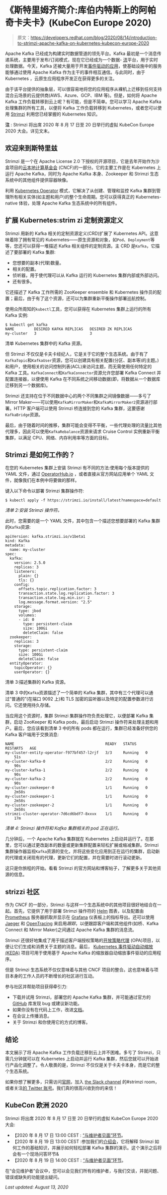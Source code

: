 # 《斯特里姆齐简介:库伯内特斯上的阿帕奇卡夫卡》(KubeCon Europe 2020)

> 原文：<https://developers.redhat.com/blog/2020/08/14/introduction-to-strimzi-apache-kafka-on-kubernetes-kubecon-europe-2020>

Apache Kafka 已经成为构建实时数据管道的领先平台。Kafka 最初是一个消息传递系统，主要用于发布/订阅模式，现在它已经成为一个数据- [流](https://developers.redhat.com/blog/category/stream-processing/)平台，用于实时处理数据。今天，Kafka 还被大量用于开发[事件驱动的应用](https://developers.redhat.com/topics/event-driven/)，使基础设施中的服务能够通过使用 Apache Kafka 作为主干的事件相互通信。与此同时，由于 Kubernetes ，云原生应用程序开发正在获得更多的关注。

由于该平台提供的抽象层，可以很容易地将您的应用程序从裸机上迁移到任何支持混合云场景的云提供商(AWS、Azure、GCP、IBM 等)。但是，如何将 Apache Kafka 工作负载转移到云上呢？有可能，但是不简单。您可以学习 Apache Kafka 处理集群的所有工具，以便将 Kafka 工作负载转移到 Kubernetes，或者您可以使用 [Strimzi](https://strimzi.io/) 利用您已经掌握的 Kubernetes 知识。

**注** : Strimzi 将出席 2020 年 8 月 17 日至 20 日举行的虚拟 KubeCon Europe 2020 大会。详见文末。

## 欢迎来到斯特里兹

Strimzi 是一个在 Apache License 2.0 下授权的开源项目，它是去年开始作为沙盒项目的[云本地计算基金会](https://www.cncf.io/) (CNCF)的一部分。它的主要工作是在 Kubernetes 上运行 Apache Kafka，同时为 Apache Kafka 本身、Zookeeper 和 Strimzi 生态系统中的其他组件提供容器映像。

利用 [Kubernetes Operator](https://developers.redhat.com/topics/kubernetes/operators/) 模式，它解决了从创建、管理和监控 Kafka 集群到管理所有相关实体(如主题和用户)的整个生命周期。您可以获得真正的 Kubernetes-native 体验，处理 Apache Kafka 生态系统中的所有组件。

## 扩展 Kubernetes:strim zi 定制资源定义

Strimzi 用新的 Kafka 相关的定制资源定义(CRD)扩展了 Kubernetes API。这意味着除了拥有常见的 Kubernetes——原生资源和对象，如`Pod`、`Deployment`等等，您还可以获得一堆描述 Kafka 相关组件的定制资源。主 CRD 是`Kafka`，它描述了要部署的 Kafka 集群:

*   您想要的副本(代理)数量。
*   相关的配置。
*   侦听器，用于使代理可以从 Kafka 运行的 Kubernetes 集群内部或外部访问。
*   还有很多。

它还描述了 Kafka 工作所需的 ZooKeeper ensemble 和 Kubernetes 操作员的配置；最后，由于有了这个资源，还可以为集群重新平衡操作部署巡航控制。

使用众所周知的`kubectl`工具，您可以获得在 Kubernetes 集群上运行的所有 Kafka 实例:

```
$ kubectl get kafka
NAME         DESIRED KAFKA REPLICAS   DESIRED ZK REPLICAS
my-cluster   3                        3
```

清单 Kubernetes 集群中的 Kafka 资源。

但 Strimzi 不仅仅是卡夫卡经纪人，它是关于它的整个生态系统。由于有了`KafkaTopic`和`KafkaUser`资源，您可以创建具有相关配置(分区、副本等)的主题。)和用户，使用相关的访问控制列表(ACL)来访问主题，而无需使用任何特定的 Kafka 工具。`KafkaConnect`和`KafkaConnector`资源允许您部署 Kafka Connect 并配置连接器，以便使用 Kafka 在不同系统之间移动数据(即，将数据从一个数据库迁移到另一个数据库)。

Strimzi 还支持在位于不同数据中心的两个不同集群之间镜像数据——多亏了 Mirror Maker——可以使用`KafkaMirrorMaker`和`KafkaMirrorMaker2`资源进行部署。HTTP 客户端可以使用 Strimzi 桥连接到您的 Kafka 集群，这要感谢`KafkaBridge`资源。

最后，由于随着时间的推移，集群可能会变得不平衡，一些代理处理的流量比其他代理多，因此可以使用`KafkaRebalance`资源来请求 Cruise Control 实例重新平衡集群，以满足 CPU、网络、内存利用率等方面的目标。

## Strimzi 是如何工作的？

在您的 Kubernetes 集群上安装 Strimzi 有不同的方法:使用每个版本提供的 YAML 文件，通过 [OperatorHub.io](https://operatorhub.io/) ，或者直接从官方网站应用单个 YAML 文件，就像我们在本例中将要做的那样。

键入以下命令以部署 Strimzi 集群操作符:

```
$ kubectl apply -f https://strimzi.io/install/latest?namespace=default
```

*清单 2:安装 Strimzi 操作符。*

此时，您需要的是一个 YAML 文件，其中包含一个描述您想要部署的 Kafka 集群的`Kafka`资源:

```
apiVersion: kafka.strimzi.io/v1beta1
kind: Kafka
metadata:
  name: my-cluster
spec:
  kafka:
    version: 2.5.0
    replicas: 3
    listeners:
      plain: {}
      tls: {}
    config:
      offsets.topic.replication.factor: 3
      transaction.state.log.replication.factor: 3
      transaction.state.log.min.isr: 2
      log.message.format.version: "2.5"
    storage:
      type: jbod
      volumes:
      - id: 0
        type: persistent-claim
        size: 100Gi
        deleteClaim: false
  zookeeper:
    replicas: 3
    storage:
      type: persistent-claim
      size: 100Gi
      deleteClaim: false
  entityOperator:
    topicOperator: {}
    userOperator: {}
```

清单 3:描述集群的 Kafka 资源。

清单 3 中的`Kafka`资源描述了一个简单的 Kafka 集群，其中有三个代理可以通过“普通的”(在端口 9092 上)和 TLS 加密的监听器以及特定的配置参数进行访问。它还使用持久存储。

当应用这个资源时，集群 Strimzi 集群操作符负责处理它，以便部署 Kafka 集群，启动 ZooKeeper 和 Kafka pods，最后启动 Strimzi 操作符来处理主题和用户。最后，您应该看到清单 3 中的所有 pods 都在运行，集群已经准备好供您的 Kafka 客户端用于交换消息:

```
NAME                                         READY   STATUS    RESTARTS   AGE
my-cluster-entity-operator-f977bf457-l2rjf   3/3     Running   0          51s
my-cluster-kafka-0                           2/2     Running   0          90s
my-cluster-kafka-1                           2/2     Running   0          90s
my-cluster-kafka-2                           2/2     Running   0          90s
my-cluster-zookeeper-0                       1/1     Running   0          2m58s
my-cluster-zookeeper-1                       1/1     Running   0          2m58s
my-cluster-zookeeper-2                       1/1     Running   0          2m58s
strimzi-cluster-operator-7d6cd6bdf7-8xxvx    1/1     Running   0          17m
```

*清单 4: Strimzi 操作符和 Kafka 集群相关的 pod 正在运行。*

几分钟后，一个 Apache Kafka 集群就在 Kubernetes 上启动并运行了。在那里，您可以通过更改副本的数量或更新集群配置来轻松扩展或缩减集群。Strimzi 集群操作器监视`Kafka`资源的变化，并将这些变化应用到正在运行的集群，启动新的代理或关闭现有的代理，更新它们的配置，并在需要时进行滚动更新。

这只是你旅程的开始。看看 Strimzi 的官方网站和博客帖子，了解更多关于其他资源的信息。

## strizzi 社区

作为 CNCF 的一部分，Strimzi 与这样一个生态系统中的其他项目很好地结合在一起。首先，它提供了用于部署 Strimzi 操作符的 [Helm](https://helm.sh/) 图表，以及配置由 [Prometheus](https://prometheus.io/) 服务器抓取并显示在 [Grafana](https://grafana.com/) 仪表板上的指标导出。还可以使用 [Jaeger](https://www.jaegertracing.io/) 和 [OpenTracing](https://opentracing.io/) 来启用*跟踪*，以便跟踪客户端和其他组件(如桥、Kafka Connect 和 Mirror Maker)之间通过 Apache Kafka 集群的消息流。

Strimzi 还很好地集成了用于描述客户端授权策略的[开放策略代理](https://www.openpolicyagent.org/) (OPA)项目，以便让它们生成和消费关于主题的消息。最后， [Kubernetes 事件驱动自动缩放(KEDA)](https://keda.sh/) 项目可用于使用基于 Apache Kafka 的缩放器自动缩放事件驱动的应用程序。

但是 Strimzi 生态系统不仅仅意味着与其他 CNCF 项目的整合。这也意味着与项目本身的工作人员的不断增长的社区进行互动。

参与社区并帮助项目获得牵引力:

*   下载并试用 Strimzi，部署您的 Apache Kafka 集群，并可能通过官方的 [GitHub](https://github.com/strimzi) 库发现 bug 或建议新功能。
*   如果你没有在代码上工作，改进[文档](https://strimzi.io/documentation/)。
*   在会议上传播消息。
*   关于 Strimzi 和你使用它的方式的博客。

## 结论

本文展示了将 Apache Kafka 工作负载迁移到云上并不困难。多亏了 Strimzi，只需几分钟就可以在 Kubernetes 上启动并运行 Kafka 集群，然后您就可以开始进行产品化调整了。令人敬畏的是，Strimzi 不仅仅是关于卡夫卡本身，而是它的整个生态系统。

如果你想了解更多，只需访问[官网](https://strimzi.io/)，加入 [the Slack channel](https://slack.cncf.io/) 的#strimzi room，或者关注[的 Twitter 账号](https://twitter.com/strimziio)。我们真的很高兴收到你的来信！

## KubeCon 欧洲 2020

Strimzi 将出席 2020 年 8 月 17 日至 20 日举行的虚拟 KubeCon Europe 2020 大会:

*   【2020 年 8 月 17 日 13:00 CEST : [“与维护者见面”环节](https://sched.co/djTb)。
*   【2020 年 8 月 19 日 13:00 CEST :参加我们的[介绍会](https://kccnceu20.sched.com/event/Zevl/introduction-to-strimzi-apache-kafka-on-kubernetes-jakub-scholz-paolo-patierno-red-hat?iframe=no&w=100%&sidebar=yes&bg=no)，它将解释 Strimzi 如何工作的基础知识，并展示如何轻松部署 Kafka 集群的演示。这个演示之后将会有一个现场问答环节&
*   【2020 年 8 月 19 日 14:00 CEST : [“与维护者见面”环节](https://sched.co/djUZ)。

在“会见维护者”会议中，您可以会见我们所有的维护者，与我们交谈，并就问题、错误或缺失的功能提出疑问。

*Last updated: August 13, 2020*